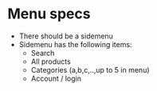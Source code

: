 # Menu specs

* There should be a sidemenu
* Sidemenu has the following items:
    * Search
    * All products
    * Categories (a,b,c,..,up to 5 in menu)
    * Account / login